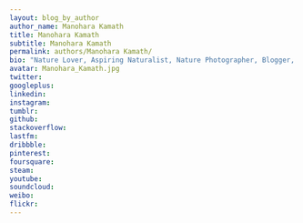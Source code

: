 ```yaml
---
layout: blog_by_author
author_name: Manohara Kamath
title: Manohara Kamath
subtitle: Manohara Kamath
permalink: authors/Manohara Kamath/
bio: "Nature Lover, Aspiring Naturalist, Nature Photographer, Blogger, and avid traveller based in Bangalore, India"
avatar: Manohara_Kamath.jpg
twitter: 
googleplus:
linkedin:
instagram:
tumblr:
github:
stackoverflow:
lastfm:
dribbble:
pinterest:
foursquare:
steam:
youtube:
soundcloud:
weibo:
flickr:
---
```

